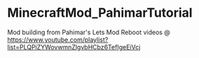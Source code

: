 # MinecraftMod_PahimarTutorial
Mod building from Pahimar's Lets Mod Reboot videos @ https://www.youtube.com/playlist?list=PLQPiZYWovwmnZlgvbHCbz6TefIgeEiVcj
